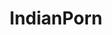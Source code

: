 ---
title: IndianPorn
crosslinks:
- tipofmypenis
- AmateursVideos
- CuteModeSlutMode
- nriporn
- Shockeryoyo
---